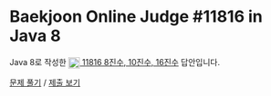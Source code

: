 # Baekjoon Online Judge #11816 in Java 8
Java 8로 작성한 [<img src="https://static.solved.ac/tier_small/4.svg" height="20" align="center">
11816 8진수, 10진수, 16진수](https://www.acmicpc.net/problem/11816) 답안입니다.

[문제 풀기](https://www.acmicpc.net/problem/11816) /
[제출 보기](https://www.acmicpc.net/source/87674006)
